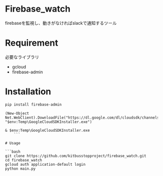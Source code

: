 # Firebase_watch

firebaseを監視し、動きがなければslackで通知するツール

# Requirement

必要なライブラリ

* gcloud
* firebase-admin

# Installation


```bash
pip install firebase-admin
```

```Poweshell
(New-Object Net.WebClient).DownloadFile("https://dl.google.com/dl/cloudsdk/channels/rapid/GoogleCloudSDKInstaller.exe", "$env:Temp\GoogleCloudSDKInstaller.exe")

& $env:Temp\GoogleCloudSDKInstaller.exe
    ```

# Usage

```bash
git clone https://github.com/kitbusstopproject/firebase_watch.git
cd firebase_watch
gcloud auth application-default login
python main.py
```
